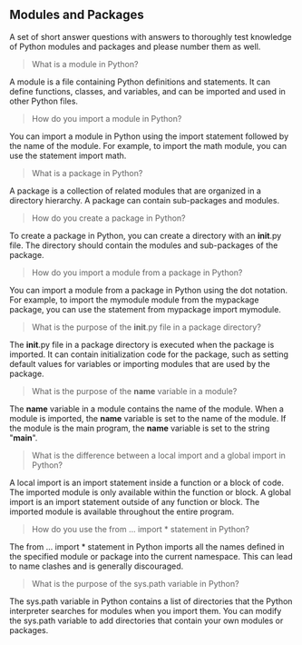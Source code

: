 ## Modules and Packages

A set of short answer questions with answers to thoroughly test knowledge of Python modules and packages and please number them as well. 

> What is a module in Python?

A module is a file containing Python definitions and statements. It can define functions, classes, and variables, and can be imported and used in other Python files.

> How do you import a module in Python?

You can import a module in Python using the import statement followed by the name of the module. For example, to import the math module, you can use the statement import math.

> What is a package in Python?

A package is a collection of related modules that are organized in a directory hierarchy. A package can contain sub-packages and modules.

> How do you create a package in Python?

To create a package in Python, you can create a directory with an __init__.py file. The directory should contain the modules and sub-packages of the package.

> How do you import a module from a package in Python?

You can import a module from a package in Python using the dot notation. For example, to import the mymodule module from the mypackage package, you can use the statement from mypackage import mymodule.

> What is the purpose of the __init__.py file in a package directory?

The __init__.py file in a package directory is executed when the package is imported. It can contain initialization code for the package, such as setting default values for variables or importing modules that are used by the package.

> What is the purpose of the __name__ variable in a module?

The __name__ variable in a module contains the name of the module. When a module is imported, the __name__ variable is set to the name of the module. If the module is the main program, the __name__ variable is set to the string "__main__".

> What is the difference between a local import and a global import in Python?

A local import is an import statement inside a function or a block of code. The imported module is only available within the function or block. A global import is an import statement outside of any function or block. The imported module is available throughout the entire program.

> How do you use the from ... import * statement in Python?

The from ... import * statement in Python imports all the names defined in the specified module or package into the current namespace. This can lead to name clashes and is generally discouraged.

> What is the purpose of the sys.path variable in Python?

The sys.path variable in Python contains a list of directories that the Python interpreter searches for modules when you import them. You can modify the sys.path variable to add directories that contain your own modules or packages.

